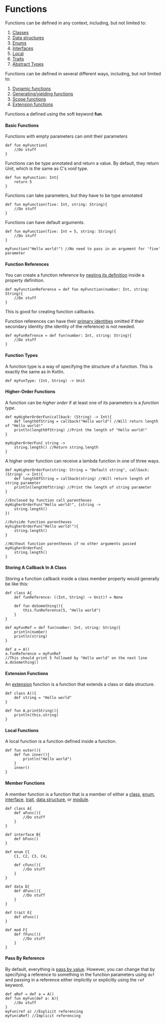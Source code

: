 # Functions
Functions can be defined in any context, including, but not limited to:
1. [Classes](CLASSES.md)
2. [Data structures](DATA_STRUCTURES.md)
3. [Enums](ENUMS.md)
4. [Interfaces](INTERFACES.md)
5. [Local](#Local-Functions)
6. [Traits](TRAITS.md)
7. [Abstract Types](ABSTRACT_TYPES.md)

Functions can be defined in several different ways, including, but not limited to:
1. [Dynamic functions](DUCK_TYPING.md#Dynamic-Functions)
2. [Generating/yielding functions](COROUTINES.md#Generators)
3. [Scope functions](SCOPE_FUNCTIONS.md)
4. [Extension functions](EXTENSIONS.md#Extension-Functions)

Functions a defined using the soft keyword **fun**.

#### Basic Functions
Functions with empty parameters can omit their parameters
```
def fun myFunction{
    //Do stuff
}
```
Functions can be type annotated and return a value. By default, they return *Unit*, which is the same as C's *void* type.
```
def fun myFunction: Int{
    return 5
}
```
Functions can take parameters, but they have to be type annotated
```
def fun myFunction(five: Int, string: String){
    //Do stuff
}
```
Functions can have default arguments.
```
def fun myFunction(five: Int = 5, string: String){
    //Do stuff
}

myFunction("Hello world!") //No need to pass in an argument for 'five' parameter
```

#### Function References
You can create a function reference by [nesting its definition](DEFINITIONS.md#Definition-Nesting) inside a property definition.
```
def myFunctionReference = def fun myFunction(number: Int, string: String){
    //Do stuff
}
```
This is good for creating function callbacks. 

Function references can have their [primary identities](IDENTITIES.md#Identity-Order) omitted if their secondary identity (the identity of the reference) is not needed.
```
def myFunRefrence = def fun(number: Int, string: String){
    //Do stuff
}
```

#### Function Types
A function type is a way of specifying the structure of a function. This is exactly the same as in Kotlin.
```
def myFunType: (Int, String) -> Unit
```

#### Higher-Order Functions
A function can be *higher order* if at least one of its parameters is a *function type*.
```
def myHigherOrderFun(callback: (String) -> Int){
    def lengthOfString = callback("Hello world") //Will return length of "Hello world!"
    println(lengthOfString) //Print the length of "Hello world!"
}

myHigherOrderFun{ string ->
    string.length() //Return string.length
}
```
A higher order function can receive a lambda function in one of three ways.
```
def myHigherOrderFun(string: String = "Default string", callback: (String) -> Int){
    def lengthOfString = callback(string) //Will return length of string parameter
    println(lengthOfString) //Print the length of string parameter
}

//Enclosed by function call parentheses
myHigherOrderFun("Hello world!", {string -> 
    string.length()
})

//Outside function parentheses
myhigherOrderFun("Hello world!"){
    string.length()
}

//Without function parentheses if no other arguments passed
myHigherOrderFun{
    string.length()
}
```

#### Storing A Callback In A Class
Storing a function callback inside a class member property would generally be like this:
```
def class A{
    def funReference: ((Int, String) -> Unit)? = None

    def fun doSomething(){
        this.funReference(5, "Hello world")
    }
}

def myFunRef = def fun(number: Int, string: String){
    println(number)
    println(string)
}

def a = A()
a.funReference = myFunRef
//This should print 5 followed by "Hello world" on the next line
a.doSomething()
```

#### Extension Functions
An [extension](EXTENSIONS.md) function is a function that extends a class or data structure.
```
def class A(){
    def string = "Hello world"
}

def fun A.printString(){
    println(this.string)
}
```

#### Local Functions
A local function is a function defined inside a function.
```
def fun outer(){
    def fun inner(){
        println("Hello world")
    }
    inner()
}
```

#### Member Functions
A member function is a function that is a member of either a [class](CLASSES.md), [enum](ENUMS.md), [interface](INTERFACE.md), [trait](TRAITS.md), [data structure](DATA_STRUCTURE.md), or [module](MODULES.md).
```
def class A{
    def aFunc(){
        //Do stuff
    }
}

def interface B{
    def bFunc()
}

def enum C{
    C1, C2, C3, C4;

    def cFunc(){
        //Do stuff
    }
}

def data D{
    def dFunc(){
        //Do stuff
    }
}

def trait E{
    def eFunc()
}

def mod F{
    def fFunc(){
        //Do stuff
    }
}
```

#### Pass By Reference
By default, everything is [pass by value](MEMORY_MANAGEMENT.md#Pass-By-Reference). However, you can change that by specifying a reference to something in the function parameters using `def` and passing in a reference either implicitly or explicitly using the `ref` keyword.
```
def aRef = def a = A()
def fun myFun(def a: A){
    //Do stuff
}
myFun(ref a) //Explicit referencing
myFun(aRef) //Implicit referencing
```